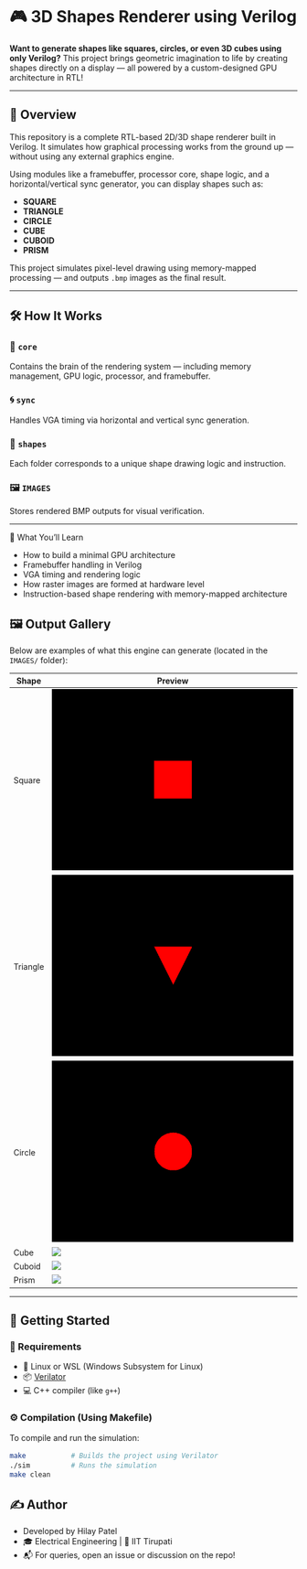 # 🎮 3D Shapes Renderer using Verilog

 **Want to generate shapes like squares, circles, or even 3D cubes using only Verilog?** This project brings geometric imagination to life by creating shapes directly on a display — all powered by a custom-designed GPU architecture in RTL!

---

## 🧠 Overview

This repository is a complete RTL-based 2D/3D shape renderer built in Verilog. It simulates how graphical processing works from the ground up — without using any external graphics engine.

Using modules like a framebuffer, processor core, shape logic, and a horizontal/vertical sync generator, you can display shapes such as:

-  **SQUARE**
-  **TRIANGLE**
-  **CIRCLE**
-  **CUBE**
-  **CUBOID**
-  **PRISM**

This project simulates pixel-level drawing using memory-mapped processing — and outputs `.bmp` images as the final result.

---

## 🛠️ How It Works

### 🧠 `core`
Contains the brain of the rendering system — including memory management, GPU logic, processor, and framebuffer.

### 🌀 `sync`
Handles VGA timing via horizontal and vertical sync generation.

### 🎨 `shapes`
Each folder corresponds to a unique shape drawing logic and instruction.

### 🖼️ `IMAGES`
Stores rendered BMP outputs for visual verification.

---

🧠 What You’ll Learn
- How to build a minimal GPU architecture
- Framebuffer handling in Verilog
- VGA timing and rendering logic
- How raster images are formed at hardware level
- Instruction-based shape rendering with memory-mapped architecture

## 🖼️ Output Gallery

Below are examples of what this engine can generate (located in the `IMAGES/` folder):

| Shape    | Preview                        |
|----------|--------------------------------|
| Square   | ![](./IMAGES/SQUARE.bmp)       |
| Triangle | ![](./IMAGES/triangle.bmp)     |
| Circle   | ![](./IMAGES/circle.bmp)       |
| Cube     | ![](./IMAGES/cube.bmp)         |
| Cuboid   | ![](./IMAGES/cuboid.bmp)       |
| Prism    | ![](./IMAGES/prism.bmp)        |

---

## 🚀 Getting Started

### 🧰 Requirements

- 🐧 Linux or WSL (Windows Subsystem for Linux)
- 📦 [Verilator](https://verilator.org/)
- 💻 C++ compiler (like `g++`)

### ⚙️ Compilation (Using Makefile)

To compile and run the simulation:

```bash
make           # Builds the project using Verilator
./sim          # Runs the simulation
make clean
```

## ✍️ Author
- Developed by Hilay Patel
- 🎓 Electrical Engineering | 🏫 IIT Tirupati
- 📬 For queries, open an issue or discussion on the repo!
